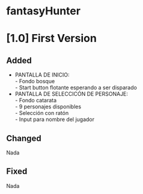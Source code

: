 # fantasyHunter

<h1>[1.0] First Version</h1>

<h2>Added</h2>

- PANTALLA DE INICIO:<br>- Fondo bosque <br>- Start button flotante esperando a ser disparado
- PANTALLA DE SELECCICÓN DE PERSONAJE:<br>- Fondo catarata <br>- 9 personajes disponibles <br>- Selección con ratón <br>- Input para nombre del jugador


<h2>Changed</h2>

Nada

<h2>Fixed</h2>

Nada


